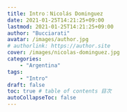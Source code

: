 ```yaml
---
title: Intro：Nicolás Dominguez
date: 2021-01-25T14:21:25+09:00
lastmod: 2021-01-25T14:21:25+09:00
author: "Bucciarati"
avatar: /images/author.jpg
# authorlink: https://author.site
cover: /images/nicolas-dominguez.jpg
categories:
    - "Argentina"
tags: 
    - "Intro"
draft: false
toc: true # table of contents 目次
autoCollapseToc: false
---
```

